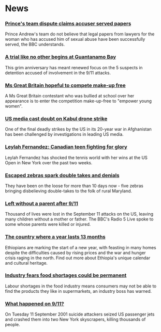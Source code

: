 # News
### [Prince's team dispute claims accuser served papers](https://www.bbc.com/news/uk-58527909)
Prince Andrew's team do not believe that legal papers from lawyers for the woman who has accused him of sexual abuse have been successfully served, the BBC understands.
### [A trial like no other begins at Guantanamo Bay](https://www.bbc.com/news/world-latin-america-58527700)
This grim anniversary has meant renewed focus on the 5 suspects in detention accused of involvement in the 9/11 attacks.
### [Ms Great Britain hopeful to compete make-up free](https://www.bbc.com/news/uk-england-58346534)
A Ms Great Britain contestant who was bullied at school over her appearance is to enter the competition make-up-free to "empower young women".
### [US media cast doubt on Kabul drone strike](https://www.bbc.com/news/world-us-canada-58527989)
One of the final deadly strikes by the US in its 20-year war in Afghanistan has been challenged by investigations in leading US media.
### [Leylah Fernandez: Canadian teen fighting for glory](https://www.bbc.com/news/world-us-canada-58523448)
Leylah Fernandez has shocked the tennis world with her wins at the US Open in New York over the past two weeks.
### [Escaped zebras spark double takes and denials](https://www.bbc.com/news/world-us-canada-58527985)
They have been on the loose for more than 10 days now - five zebras bringing disbelieving double-takes to the folk of rural Maryland.
### [Left without a parent after 9/11](https://www.bbc.com/news/world-us-canada-58508260)
Thousand of lives were lost in the September 11 attacks on the US, leaving many children without a mother or father. The BBC's Radio 5 Live spoke to some whose parents were killed or injured.
### [The country where a year lasts 13 months](https://www.bbc.com/news/world-africa-57443424)
Ethiopians are marking the start of a new year, with feasting in many homes despite the difficulties caused by rising prices and the war and hunger crisis raging in the north. Find out more about Ethiopia's unique calendar and cultural heritage.
### [Industry fears food shortages could be permanent](https://www.bbc.com/news/business-58519997)
Labour shortages in the food industry means consumers may not be able to find the products they like in supermarkets, an industry boss has warned. 
### [What happened on 9/11?](https://www.bbc.com/news/world-us-canada-57698668)
On Tuesday 11 September 2001 suicide attackers seized US passenger jets and crashed them into two New York skyscrapers, killing thousands of people.
